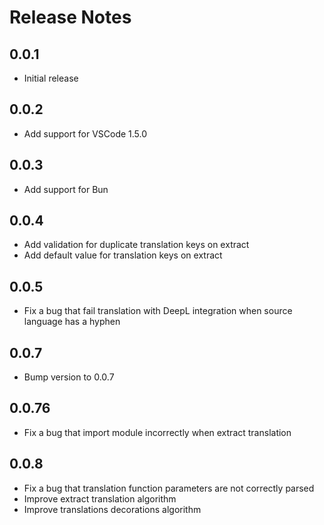 # Release Notes

## 0.0.1

- Initial release

## 0.0.2

- Add support for VSCode 1.5.0

## 0.0.3

- Add support for Bun

## 0.0.4

- Add validation for duplicate translation keys on extract
- Add default value for translation keys on extract

## 0.0.5

- Fix a bug that fail translation with DeepL integration when source language has a hyphen

## 0.0.7

- Bump version to 0.0.7

## 0.0.76

- Fix a bug that import module incorrectly when extract translation

## 0.0.8

- Fix a bug that translation function parameters are not correctly parsed
- Improve extract translation algorithm
- Improve translations decorations algorithm
